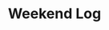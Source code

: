 ---
layout: posts_by_category
categories: weekend-log
title: Weekend Log
permalink: /category/weekend-log
---